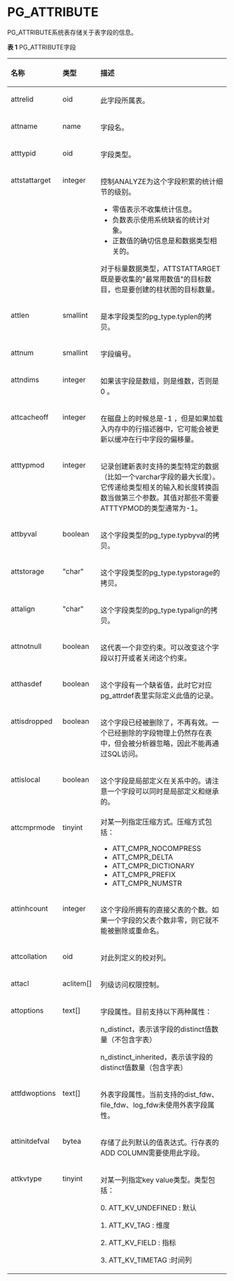 # PG\_ATTRIBUTE<a name="ZH-CN_TOPIC_0289900760"></a>

PG\_ATTRIBUTE系统表存储关于表字段的信息。

**表 1**  PG\_ATTRIBUTE字段

<a name="zh-cn_topic_0283137510_zh-cn_topic_0237122272_zh-cn_topic_0059777788_ta7c0a8e6a51b48569360c30c7a697105"></a>
<table><thead align="left"><tr id="zh-cn_topic_0283137510_zh-cn_topic_0237122272_zh-cn_topic_0059777788_r81f193febe6b42fc91ff1ad0105b5f32"><th class="cellrowborder" valign="top" width="14.499999999999998%" id="mcps1.2.4.1.1"><p id="zh-cn_topic_0283137510_zh-cn_topic_0237122272_zh-cn_topic_0059777788_a34de105b375b409bbda649fb91d0881e"><a name="zh-cn_topic_0283137510_zh-cn_topic_0237122272_zh-cn_topic_0059777788_a34de105b375b409bbda649fb91d0881e"></a><a name="zh-cn_topic_0283137510_zh-cn_topic_0237122272_zh-cn_topic_0059777788_a34de105b375b409bbda649fb91d0881e"></a>名称</p>
</th>
<th class="cellrowborder" valign="top" width="17.919999999999998%" id="mcps1.2.4.1.2"><p id="zh-cn_topic_0283137510_zh-cn_topic_0237122272_zh-cn_topic_0059777788_a2b7955633edf47269587662a541d1a21"><a name="zh-cn_topic_0283137510_zh-cn_topic_0237122272_zh-cn_topic_0059777788_a2b7955633edf47269587662a541d1a21"></a><a name="zh-cn_topic_0283137510_zh-cn_topic_0237122272_zh-cn_topic_0059777788_a2b7955633edf47269587662a541d1a21"></a>类型</p>
</th>
<th class="cellrowborder" valign="top" width="67.58%" id="mcps1.2.4.1.3"><p id="zh-cn_topic_0283137510_zh-cn_topic_0237122272_zh-cn_topic_0059777788_a00175f6e512449c4804bf39290571d3c"><a name="zh-cn_topic_0283137510_zh-cn_topic_0237122272_zh-cn_topic_0059777788_a00175f6e512449c4804bf39290571d3c"></a><a name="zh-cn_topic_0283137510_zh-cn_topic_0237122272_zh-cn_topic_0059777788_a00175f6e512449c4804bf39290571d3c"></a>描述</p>
</th>
</tr>
</thead>
<tbody><tr id="zh-cn_topic_0283137510_zh-cn_topic_0237122272_zh-cn_topic_0059777788_r885cac10b3884c3491d027db0a87d0e1"><td class="cellrowborder" valign="top" width="14.499999999999998%" headers="mcps1.2.4.1.1 "><p id="zh-cn_topic_0283137510_zh-cn_topic_0237122272_zh-cn_topic_0059777788_a488e2e96e6864758a85d9f8a5dc0e774"><a name="zh-cn_topic_0283137510_zh-cn_topic_0237122272_zh-cn_topic_0059777788_a488e2e96e6864758a85d9f8a5dc0e774"></a><a name="zh-cn_topic_0283137510_zh-cn_topic_0237122272_zh-cn_topic_0059777788_a488e2e96e6864758a85d9f8a5dc0e774"></a>attrelid</p>
</td>
<td class="cellrowborder" valign="top" width="17.919999999999998%" headers="mcps1.2.4.1.2 "><p id="zh-cn_topic_0283137510_zh-cn_topic_0237122272_zh-cn_topic_0059777788_a59cc4cbe77794fb481eca71fd2df0074"><a name="zh-cn_topic_0283137510_zh-cn_topic_0237122272_zh-cn_topic_0059777788_a59cc4cbe77794fb481eca71fd2df0074"></a><a name="zh-cn_topic_0283137510_zh-cn_topic_0237122272_zh-cn_topic_0059777788_a59cc4cbe77794fb481eca71fd2df0074"></a>oid</p>
</td>
<td class="cellrowborder" valign="top" width="67.58%" headers="mcps1.2.4.1.3 "><p id="zh-cn_topic_0283137510_zh-cn_topic_0237122272_zh-cn_topic_0059777788_aadc2b1fde4134c0ea60df8557be7699c"><a name="zh-cn_topic_0283137510_zh-cn_topic_0237122272_zh-cn_topic_0059777788_aadc2b1fde4134c0ea60df8557be7699c"></a><a name="zh-cn_topic_0283137510_zh-cn_topic_0237122272_zh-cn_topic_0059777788_aadc2b1fde4134c0ea60df8557be7699c"></a>此字段所属表。</p>
</td>
</tr>
<tr id="zh-cn_topic_0283137510_zh-cn_topic_0237122272_zh-cn_topic_0059777788_r5efb0bcd6a7949c49cadc033c01c3250"><td class="cellrowborder" valign="top" width="14.499999999999998%" headers="mcps1.2.4.1.1 "><p id="zh-cn_topic_0283137510_zh-cn_topic_0237122272_zh-cn_topic_0059777788_abbad9e711d5c4acfa59f3f0ef054e2e1"><a name="zh-cn_topic_0283137510_zh-cn_topic_0237122272_zh-cn_topic_0059777788_abbad9e711d5c4acfa59f3f0ef054e2e1"></a><a name="zh-cn_topic_0283137510_zh-cn_topic_0237122272_zh-cn_topic_0059777788_abbad9e711d5c4acfa59f3f0ef054e2e1"></a>attname</p>
</td>
<td class="cellrowborder" valign="top" width="17.919999999999998%" headers="mcps1.2.4.1.2 "><p id="zh-cn_topic_0283137510_zh-cn_topic_0237122272_zh-cn_topic_0059777788_a6ec111eddc7c4e7788e47708e332feaa"><a name="zh-cn_topic_0283137510_zh-cn_topic_0237122272_zh-cn_topic_0059777788_a6ec111eddc7c4e7788e47708e332feaa"></a><a name="zh-cn_topic_0283137510_zh-cn_topic_0237122272_zh-cn_topic_0059777788_a6ec111eddc7c4e7788e47708e332feaa"></a>name</p>
</td>
<td class="cellrowborder" valign="top" width="67.58%" headers="mcps1.2.4.1.3 "><p id="zh-cn_topic_0283137510_zh-cn_topic_0237122272_zh-cn_topic_0059777788_a3be23165a34b4005bca7e0d9e2f9abe3"><a name="zh-cn_topic_0283137510_zh-cn_topic_0237122272_zh-cn_topic_0059777788_a3be23165a34b4005bca7e0d9e2f9abe3"></a><a name="zh-cn_topic_0283137510_zh-cn_topic_0237122272_zh-cn_topic_0059777788_a3be23165a34b4005bca7e0d9e2f9abe3"></a>字段名。</p>
</td>
</tr>
<tr id="zh-cn_topic_0283137510_zh-cn_topic_0237122272_zh-cn_topic_0059777788_r97a112614664459c8c9d3a38c8fd8efa"><td class="cellrowborder" valign="top" width="14.499999999999998%" headers="mcps1.2.4.1.1 "><p id="zh-cn_topic_0283137510_zh-cn_topic_0237122272_zh-cn_topic_0059777788_a5deba77a2a87497fa4593dc54c365fdb"><a name="zh-cn_topic_0283137510_zh-cn_topic_0237122272_zh-cn_topic_0059777788_a5deba77a2a87497fa4593dc54c365fdb"></a><a name="zh-cn_topic_0283137510_zh-cn_topic_0237122272_zh-cn_topic_0059777788_a5deba77a2a87497fa4593dc54c365fdb"></a>atttypid</p>
</td>
<td class="cellrowborder" valign="top" width="17.919999999999998%" headers="mcps1.2.4.1.2 "><p id="zh-cn_topic_0283137510_zh-cn_topic_0237122272_zh-cn_topic_0059777788_ab7843373a74d4d4099ed2b740d0ba3ab"><a name="zh-cn_topic_0283137510_zh-cn_topic_0237122272_zh-cn_topic_0059777788_ab7843373a74d4d4099ed2b740d0ba3ab"></a><a name="zh-cn_topic_0283137510_zh-cn_topic_0237122272_zh-cn_topic_0059777788_ab7843373a74d4d4099ed2b740d0ba3ab"></a>oid</p>
</td>
<td class="cellrowborder" valign="top" width="67.58%" headers="mcps1.2.4.1.3 "><p id="zh-cn_topic_0283137510_zh-cn_topic_0237122272_zh-cn_topic_0059777788_ae7ef96eb0de4464391a5937a9147eef6"><a name="zh-cn_topic_0283137510_zh-cn_topic_0237122272_zh-cn_topic_0059777788_ae7ef96eb0de4464391a5937a9147eef6"></a><a name="zh-cn_topic_0283137510_zh-cn_topic_0237122272_zh-cn_topic_0059777788_ae7ef96eb0de4464391a5937a9147eef6"></a>字段类型。</p>
</td>
</tr>
<tr id="zh-cn_topic_0283137510_zh-cn_topic_0237122272_zh-cn_topic_0059777788_rc5dc76604b6e446ba4bc119fb201accb"><td class="cellrowborder" valign="top" width="14.499999999999998%" headers="mcps1.2.4.1.1 "><p id="zh-cn_topic_0283137510_zh-cn_topic_0237122272_zh-cn_topic_0059777788_a1a09a4d9d1dd4fcbaec2bb680cb6328b"><a name="zh-cn_topic_0283137510_zh-cn_topic_0237122272_zh-cn_topic_0059777788_a1a09a4d9d1dd4fcbaec2bb680cb6328b"></a><a name="zh-cn_topic_0283137510_zh-cn_topic_0237122272_zh-cn_topic_0059777788_a1a09a4d9d1dd4fcbaec2bb680cb6328b"></a>attstattarget</p>
</td>
<td class="cellrowborder" valign="top" width="17.919999999999998%" headers="mcps1.2.4.1.2 "><p id="zh-cn_topic_0283137510_zh-cn_topic_0237122272_zh-cn_topic_0059777788_ad75de9544e2444959a3cd669bbfe5fbf"><a name="zh-cn_topic_0283137510_zh-cn_topic_0237122272_zh-cn_topic_0059777788_ad75de9544e2444959a3cd669bbfe5fbf"></a><a name="zh-cn_topic_0283137510_zh-cn_topic_0237122272_zh-cn_topic_0059777788_ad75de9544e2444959a3cd669bbfe5fbf"></a>integer</p>
</td>
<td class="cellrowborder" valign="top" width="67.58%" headers="mcps1.2.4.1.3 "><p id="zh-cn_topic_0283137510_zh-cn_topic_0237122272_zh-cn_topic_0059777788_a809a439728f14786bd7205a1b4532bd9"><a name="zh-cn_topic_0283137510_zh-cn_topic_0237122272_zh-cn_topic_0059777788_a809a439728f14786bd7205a1b4532bd9"></a><a name="zh-cn_topic_0283137510_zh-cn_topic_0237122272_zh-cn_topic_0059777788_a809a439728f14786bd7205a1b4532bd9"></a>控制ANALYZE为这个字段积累的统计细节的级别。</p>
<a name="zh-cn_topic_0283137510_zh-cn_topic_0237122272_zh-cn_topic_0059777788_uaa8d2196d1724a879be449144fe3ff58"></a><a name="zh-cn_topic_0283137510_zh-cn_topic_0237122272_zh-cn_topic_0059777788_uaa8d2196d1724a879be449144fe3ff58"></a><ul id="zh-cn_topic_0283137510_zh-cn_topic_0237122272_zh-cn_topic_0059777788_uaa8d2196d1724a879be449144fe3ff58"><li>零值表示不收集统计信息。</li><li>负数表示使用系统缺省的统计对象。</li><li>正数值的确切信息是和数据类型相关的。</li></ul>
<p id="zh-cn_topic_0283137510_zh-cn_topic_0237122272_zh-cn_topic_0059777788_a88608549e62349c682a7a46e2b144ebc"><a name="zh-cn_topic_0283137510_zh-cn_topic_0237122272_zh-cn_topic_0059777788_a88608549e62349c682a7a46e2b144ebc"></a><a name="zh-cn_topic_0283137510_zh-cn_topic_0237122272_zh-cn_topic_0059777788_a88608549e62349c682a7a46e2b144ebc"></a>对于标量数据类型，ATTSTATTARGET既是要收集的"最常用数值"的目标数目，也是要创建的柱状图的目标数量。</p>
</td>
</tr>
<tr id="zh-cn_topic_0283137510_zh-cn_topic_0237122272_zh-cn_topic_0059777788_r8815a0b9346745ba92a399707a0e421e"><td class="cellrowborder" valign="top" width="14.499999999999998%" headers="mcps1.2.4.1.1 "><p id="zh-cn_topic_0283137510_zh-cn_topic_0237122272_zh-cn_topic_0059777788_a8a1a100bf93245aa849fe34f709a4226"><a name="zh-cn_topic_0283137510_zh-cn_topic_0237122272_zh-cn_topic_0059777788_a8a1a100bf93245aa849fe34f709a4226"></a><a name="zh-cn_topic_0283137510_zh-cn_topic_0237122272_zh-cn_topic_0059777788_a8a1a100bf93245aa849fe34f709a4226"></a>attlen</p>
</td>
<td class="cellrowborder" valign="top" width="17.919999999999998%" headers="mcps1.2.4.1.2 "><p id="zh-cn_topic_0283137510_zh-cn_topic_0237122272_zh-cn_topic_0059777788_a004e55f776ef477a89e691202ea438c2"><a name="zh-cn_topic_0283137510_zh-cn_topic_0237122272_zh-cn_topic_0059777788_a004e55f776ef477a89e691202ea438c2"></a><a name="zh-cn_topic_0283137510_zh-cn_topic_0237122272_zh-cn_topic_0059777788_a004e55f776ef477a89e691202ea438c2"></a>smallint</p>
</td>
<td class="cellrowborder" valign="top" width="67.58%" headers="mcps1.2.4.1.3 "><p id="zh-cn_topic_0283137510_zh-cn_topic_0237122272_zh-cn_topic_0059777788_ab7c62d38c9ad456fac8444a203d28eea"><a name="zh-cn_topic_0283137510_zh-cn_topic_0237122272_zh-cn_topic_0059777788_ab7c62d38c9ad456fac8444a203d28eea"></a><a name="zh-cn_topic_0283137510_zh-cn_topic_0237122272_zh-cn_topic_0059777788_ab7c62d38c9ad456fac8444a203d28eea"></a>是本字段类型的pg_type.typlen的拷贝。</p>
</td>
</tr>
<tr id="zh-cn_topic_0283137510_zh-cn_topic_0237122272_zh-cn_topic_0059777788_r00bb3ad2532a40839287285bffaafd40"><td class="cellrowborder" valign="top" width="14.499999999999998%" headers="mcps1.2.4.1.1 "><p id="zh-cn_topic_0283137510_zh-cn_topic_0237122272_zh-cn_topic_0059777788_a0b69268ff9694df0a4061f5c9b3ed248"><a name="zh-cn_topic_0283137510_zh-cn_topic_0237122272_zh-cn_topic_0059777788_a0b69268ff9694df0a4061f5c9b3ed248"></a><a name="zh-cn_topic_0283137510_zh-cn_topic_0237122272_zh-cn_topic_0059777788_a0b69268ff9694df0a4061f5c9b3ed248"></a>attnum</p>
</td>
<td class="cellrowborder" valign="top" width="17.919999999999998%" headers="mcps1.2.4.1.2 "><p id="zh-cn_topic_0283137510_zh-cn_topic_0237122272_zh-cn_topic_0059777788_afc411f59c88b4664b9eceb2fe9193140"><a name="zh-cn_topic_0283137510_zh-cn_topic_0237122272_zh-cn_topic_0059777788_afc411f59c88b4664b9eceb2fe9193140"></a><a name="zh-cn_topic_0283137510_zh-cn_topic_0237122272_zh-cn_topic_0059777788_afc411f59c88b4664b9eceb2fe9193140"></a>smallint</p>
</td>
<td class="cellrowborder" valign="top" width="67.58%" headers="mcps1.2.4.1.3 "><p id="zh-cn_topic_0283137510_zh-cn_topic_0237122272_zh-cn_topic_0059777788_a7c185f84dbb04d2996a02f7636360405"><a name="zh-cn_topic_0283137510_zh-cn_topic_0237122272_zh-cn_topic_0059777788_a7c185f84dbb04d2996a02f7636360405"></a><a name="zh-cn_topic_0283137510_zh-cn_topic_0237122272_zh-cn_topic_0059777788_a7c185f84dbb04d2996a02f7636360405"></a>字段编号。</p>
</td>
</tr>
<tr id="zh-cn_topic_0283137510_zh-cn_topic_0237122272_zh-cn_topic_0059777788_reee9ba93f9ae4128903a27d13bacdc52"><td class="cellrowborder" valign="top" width="14.499999999999998%" headers="mcps1.2.4.1.1 "><p id="zh-cn_topic_0283137510_zh-cn_topic_0237122272_zh-cn_topic_0059777788_a00afa8679c054e2eb5a38095ef9e47aa"><a name="zh-cn_topic_0283137510_zh-cn_topic_0237122272_zh-cn_topic_0059777788_a00afa8679c054e2eb5a38095ef9e47aa"></a><a name="zh-cn_topic_0283137510_zh-cn_topic_0237122272_zh-cn_topic_0059777788_a00afa8679c054e2eb5a38095ef9e47aa"></a>attndims</p>
</td>
<td class="cellrowborder" valign="top" width="17.919999999999998%" headers="mcps1.2.4.1.2 "><p id="zh-cn_topic_0283137510_zh-cn_topic_0237122272_zh-cn_topic_0059777788_a1c320b5ead194766921c470b7b574ce4"><a name="zh-cn_topic_0283137510_zh-cn_topic_0237122272_zh-cn_topic_0059777788_a1c320b5ead194766921c470b7b574ce4"></a><a name="zh-cn_topic_0283137510_zh-cn_topic_0237122272_zh-cn_topic_0059777788_a1c320b5ead194766921c470b7b574ce4"></a>integer</p>
</td>
<td class="cellrowborder" valign="top" width="67.58%" headers="mcps1.2.4.1.3 "><p id="zh-cn_topic_0283137510_zh-cn_topic_0237122272_zh-cn_topic_0059777788_aa818f0c96bf84ea696a05a5b387dce9c"><a name="zh-cn_topic_0283137510_zh-cn_topic_0237122272_zh-cn_topic_0059777788_aa818f0c96bf84ea696a05a5b387dce9c"></a><a name="zh-cn_topic_0283137510_zh-cn_topic_0237122272_zh-cn_topic_0059777788_aa818f0c96bf84ea696a05a5b387dce9c"></a>如果该字段是数组，则是维数，否则是0 。</p>
</td>
</tr>
<tr id="zh-cn_topic_0283137510_zh-cn_topic_0237122272_zh-cn_topic_0059777788_raf085efec9e0448ba909f563c0135025"><td class="cellrowborder" valign="top" width="14.499999999999998%" headers="mcps1.2.4.1.1 "><p id="zh-cn_topic_0283137510_zh-cn_topic_0237122272_zh-cn_topic_0059777788_a6a4bf1b537fc4240ad65385f247c6b48"><a name="zh-cn_topic_0283137510_zh-cn_topic_0237122272_zh-cn_topic_0059777788_a6a4bf1b537fc4240ad65385f247c6b48"></a><a name="zh-cn_topic_0283137510_zh-cn_topic_0237122272_zh-cn_topic_0059777788_a6a4bf1b537fc4240ad65385f247c6b48"></a>attcacheoff</p>
</td>
<td class="cellrowborder" valign="top" width="17.919999999999998%" headers="mcps1.2.4.1.2 "><p id="zh-cn_topic_0283137510_zh-cn_topic_0237122272_zh-cn_topic_0059777788_a9edb838d42054ee0bc92af0f633d5fe5"><a name="zh-cn_topic_0283137510_zh-cn_topic_0237122272_zh-cn_topic_0059777788_a9edb838d42054ee0bc92af0f633d5fe5"></a><a name="zh-cn_topic_0283137510_zh-cn_topic_0237122272_zh-cn_topic_0059777788_a9edb838d42054ee0bc92af0f633d5fe5"></a>integer</p>
</td>
<td class="cellrowborder" valign="top" width="67.58%" headers="mcps1.2.4.1.3 "><p id="zh-cn_topic_0283137510_zh-cn_topic_0237122272_zh-cn_topic_0059777788_aa3ad219df2054b1885cfc727d939e821"><a name="zh-cn_topic_0283137510_zh-cn_topic_0237122272_zh-cn_topic_0059777788_aa3ad219df2054b1885cfc727d939e821"></a><a name="zh-cn_topic_0283137510_zh-cn_topic_0237122272_zh-cn_topic_0059777788_aa3ad219df2054b1885cfc727d939e821"></a>在磁盘上的时候总是-1 ，但是如果加载入内存中的行描述器中，它可能会被更新以缓冲在行中字段的偏移量。</p>
</td>
</tr>
<tr id="zh-cn_topic_0283137510_zh-cn_topic_0237122272_zh-cn_topic_0059777788_rda52de67bcde4f3f8ba249b148fb72e0"><td class="cellrowborder" valign="top" width="14.499999999999998%" headers="mcps1.2.4.1.1 "><p id="zh-cn_topic_0283137510_zh-cn_topic_0237122272_zh-cn_topic_0059777788_ab8f8514e85714a4187ea6c255856640f"><a name="zh-cn_topic_0283137510_zh-cn_topic_0237122272_zh-cn_topic_0059777788_ab8f8514e85714a4187ea6c255856640f"></a><a name="zh-cn_topic_0283137510_zh-cn_topic_0237122272_zh-cn_topic_0059777788_ab8f8514e85714a4187ea6c255856640f"></a>atttypmod</p>
</td>
<td class="cellrowborder" valign="top" width="17.919999999999998%" headers="mcps1.2.4.1.2 "><p id="zh-cn_topic_0283137510_zh-cn_topic_0237122272_zh-cn_topic_0059777788_abefc10d55d82421da99035e575197079"><a name="zh-cn_topic_0283137510_zh-cn_topic_0237122272_zh-cn_topic_0059777788_abefc10d55d82421da99035e575197079"></a><a name="zh-cn_topic_0283137510_zh-cn_topic_0237122272_zh-cn_topic_0059777788_abefc10d55d82421da99035e575197079"></a>integer</p>
</td>
<td class="cellrowborder" valign="top" width="67.58%" headers="mcps1.2.4.1.3 "><p id="zh-cn_topic_0283137510_zh-cn_topic_0237122272_zh-cn_topic_0059777788_a39e3cd8a4d35443d86c0d02219e21509"><a name="zh-cn_topic_0283137510_zh-cn_topic_0237122272_zh-cn_topic_0059777788_a39e3cd8a4d35443d86c0d02219e21509"></a><a name="zh-cn_topic_0283137510_zh-cn_topic_0237122272_zh-cn_topic_0059777788_a39e3cd8a4d35443d86c0d02219e21509"></a>记录创建新表时支持的类型特定的数据（比如一个varchar字段的最大长度）。它传递给类型相关的输入和长度转换函数当做第三个参数。其值对那些不需要ATTTYPMOD的类型通常为-1。</p>
</td>
</tr>
<tr id="zh-cn_topic_0283137510_zh-cn_topic_0237122272_zh-cn_topic_0059777788_r9f38ccdc1f974d1dbcd9f14aa3430ba6"><td class="cellrowborder" valign="top" width="14.499999999999998%" headers="mcps1.2.4.1.1 "><p id="zh-cn_topic_0283137510_zh-cn_topic_0237122272_zh-cn_topic_0059777788_aa3288c07d1bc45e494dda96c435d32b5"><a name="zh-cn_topic_0283137510_zh-cn_topic_0237122272_zh-cn_topic_0059777788_aa3288c07d1bc45e494dda96c435d32b5"></a><a name="zh-cn_topic_0283137510_zh-cn_topic_0237122272_zh-cn_topic_0059777788_aa3288c07d1bc45e494dda96c435d32b5"></a>attbyval</p>
</td>
<td class="cellrowborder" valign="top" width="17.919999999999998%" headers="mcps1.2.4.1.2 "><p id="zh-cn_topic_0283137510_zh-cn_topic_0237122272_p127372015536"><a name="zh-cn_topic_0283137510_zh-cn_topic_0237122272_p127372015536"></a><a name="zh-cn_topic_0283137510_zh-cn_topic_0237122272_p127372015536"></a><span id="zh-cn_topic_0283137510_zh-cn_topic_0237122272_text19273620135312"><a name="zh-cn_topic_0283137510_zh-cn_topic_0237122272_text19273620135312"></a><a name="zh-cn_topic_0283137510_zh-cn_topic_0237122272_text19273620135312"></a>boolean</span></p>
</td>
<td class="cellrowborder" valign="top" width="67.58%" headers="mcps1.2.4.1.3 "><p id="zh-cn_topic_0283137510_zh-cn_topic_0237122272_zh-cn_topic_0059777788_a45aa4258cc394c7092d0b9c8db6b57e7"><a name="zh-cn_topic_0283137510_zh-cn_topic_0237122272_zh-cn_topic_0059777788_a45aa4258cc394c7092d0b9c8db6b57e7"></a><a name="zh-cn_topic_0283137510_zh-cn_topic_0237122272_zh-cn_topic_0059777788_a45aa4258cc394c7092d0b9c8db6b57e7"></a>这个字段类型的pg_type.typbyval的拷贝。</p>
</td>
</tr>
<tr id="zh-cn_topic_0283137510_zh-cn_topic_0237122272_zh-cn_topic_0059777788_r80464c7365a947a49a9a446b4eaa2b2c"><td class="cellrowborder" valign="top" width="14.499999999999998%" headers="mcps1.2.4.1.1 "><p id="zh-cn_topic_0283137510_zh-cn_topic_0237122272_zh-cn_topic_0059777788_a6d184fc0c745423d8e0ad49affd5d04f"><a name="zh-cn_topic_0283137510_zh-cn_topic_0237122272_zh-cn_topic_0059777788_a6d184fc0c745423d8e0ad49affd5d04f"></a><a name="zh-cn_topic_0283137510_zh-cn_topic_0237122272_zh-cn_topic_0059777788_a6d184fc0c745423d8e0ad49affd5d04f"></a>attstorage</p>
</td>
<td class="cellrowborder" valign="top" width="17.919999999999998%" headers="mcps1.2.4.1.2 "><p id="zh-cn_topic_0283137510_zh-cn_topic_0237122272_zh-cn_topic_0059777788_a394490ce8a2942a0bcc05b764606c494"><a name="zh-cn_topic_0283137510_zh-cn_topic_0237122272_zh-cn_topic_0059777788_a394490ce8a2942a0bcc05b764606c494"></a><a name="zh-cn_topic_0283137510_zh-cn_topic_0237122272_zh-cn_topic_0059777788_a394490ce8a2942a0bcc05b764606c494"></a>"char"</p>
</td>
<td class="cellrowborder" valign="top" width="67.58%" headers="mcps1.2.4.1.3 "><p id="zh-cn_topic_0283137510_zh-cn_topic_0237122272_zh-cn_topic_0059777788_a0edffd8a228b4b2cb3f30b7c488ea007"><a name="zh-cn_topic_0283137510_zh-cn_topic_0237122272_zh-cn_topic_0059777788_a0edffd8a228b4b2cb3f30b7c488ea007"></a><a name="zh-cn_topic_0283137510_zh-cn_topic_0237122272_zh-cn_topic_0059777788_a0edffd8a228b4b2cb3f30b7c488ea007"></a>这个字段类型的pg_type.typstorage的拷贝。</p>
</td>
</tr>
<tr id="zh-cn_topic_0283137510_zh-cn_topic_0237122272_zh-cn_topic_0059777788_r7b95403e11504ab58eb4c1054e95b9ab"><td class="cellrowborder" valign="top" width="14.499999999999998%" headers="mcps1.2.4.1.1 "><p id="zh-cn_topic_0283137510_zh-cn_topic_0237122272_zh-cn_topic_0059777788_a09af2651cf2d4484b22e73b52b34758c"><a name="zh-cn_topic_0283137510_zh-cn_topic_0237122272_zh-cn_topic_0059777788_a09af2651cf2d4484b22e73b52b34758c"></a><a name="zh-cn_topic_0283137510_zh-cn_topic_0237122272_zh-cn_topic_0059777788_a09af2651cf2d4484b22e73b52b34758c"></a>attalign</p>
</td>
<td class="cellrowborder" valign="top" width="17.919999999999998%" headers="mcps1.2.4.1.2 "><p id="zh-cn_topic_0283137510_zh-cn_topic_0237122272_zh-cn_topic_0059777788_aeb589965d394470bbc8254c5a778db15"><a name="zh-cn_topic_0283137510_zh-cn_topic_0237122272_zh-cn_topic_0059777788_aeb589965d394470bbc8254c5a778db15"></a><a name="zh-cn_topic_0283137510_zh-cn_topic_0237122272_zh-cn_topic_0059777788_aeb589965d394470bbc8254c5a778db15"></a>"char"</p>
</td>
<td class="cellrowborder" valign="top" width="67.58%" headers="mcps1.2.4.1.3 "><p id="zh-cn_topic_0283137510_zh-cn_topic_0237122272_zh-cn_topic_0059777788_a9739d9448c74478b997fb0e03ef4d63f"><a name="zh-cn_topic_0283137510_zh-cn_topic_0237122272_zh-cn_topic_0059777788_a9739d9448c74478b997fb0e03ef4d63f"></a><a name="zh-cn_topic_0283137510_zh-cn_topic_0237122272_zh-cn_topic_0059777788_a9739d9448c74478b997fb0e03ef4d63f"></a>这个字段类型的pg_type.typalign的拷贝。</p>
</td>
</tr>
<tr id="zh-cn_topic_0283137510_zh-cn_topic_0237122272_zh-cn_topic_0059777788_rd1a2a5668aa04bbc9152ad984b4cc3c1"><td class="cellrowborder" valign="top" width="14.499999999999998%" headers="mcps1.2.4.1.1 "><p id="zh-cn_topic_0283137510_zh-cn_topic_0237122272_zh-cn_topic_0059777788_ad684ced8a84440f4ad7b4e257251eb67"><a name="zh-cn_topic_0283137510_zh-cn_topic_0237122272_zh-cn_topic_0059777788_ad684ced8a84440f4ad7b4e257251eb67"></a><a name="zh-cn_topic_0283137510_zh-cn_topic_0237122272_zh-cn_topic_0059777788_ad684ced8a84440f4ad7b4e257251eb67"></a>attnotnull</p>
</td>
<td class="cellrowborder" valign="top" width="17.919999999999998%" headers="mcps1.2.4.1.2 "><p id="zh-cn_topic_0283137510_zh-cn_topic_0237122272_zh-cn_topic_0059777788_a34dfb23bf97b4ffb98b870efeec1d717"><a name="zh-cn_topic_0283137510_zh-cn_topic_0237122272_zh-cn_topic_0059777788_a34dfb23bf97b4ffb98b870efeec1d717"></a><a name="zh-cn_topic_0283137510_zh-cn_topic_0237122272_zh-cn_topic_0059777788_a34dfb23bf97b4ffb98b870efeec1d717"></a><span id="zh-cn_topic_0283137510_zh-cn_topic_0237122272_text19171136192617"><a name="zh-cn_topic_0283137510_zh-cn_topic_0237122272_text19171136192617"></a><a name="zh-cn_topic_0283137510_zh-cn_topic_0237122272_text19171136192617"></a>boolean</span></p>
</td>
<td class="cellrowborder" valign="top" width="67.58%" headers="mcps1.2.4.1.3 "><p id="zh-cn_topic_0283137510_zh-cn_topic_0237122272_zh-cn_topic_0059777788_a0c89f05ebbd24e8d99e4fe874033cc32"><a name="zh-cn_topic_0283137510_zh-cn_topic_0237122272_zh-cn_topic_0059777788_a0c89f05ebbd24e8d99e4fe874033cc32"></a><a name="zh-cn_topic_0283137510_zh-cn_topic_0237122272_zh-cn_topic_0059777788_a0c89f05ebbd24e8d99e4fe874033cc32"></a>这代表一个非空约束。可以改变这个字段以打开或者关闭这个约束。</p>
</td>
</tr>
<tr id="zh-cn_topic_0283137510_zh-cn_topic_0237122272_zh-cn_topic_0059777788_r10b5c42e6a424c3fabc6a6dac938f197"><td class="cellrowborder" valign="top" width="14.499999999999998%" headers="mcps1.2.4.1.1 "><p id="zh-cn_topic_0283137510_zh-cn_topic_0237122272_zh-cn_topic_0059777788_a74e9dbb591bb4fa1a8efed7204ca8706"><a name="zh-cn_topic_0283137510_zh-cn_topic_0237122272_zh-cn_topic_0059777788_a74e9dbb591bb4fa1a8efed7204ca8706"></a><a name="zh-cn_topic_0283137510_zh-cn_topic_0237122272_zh-cn_topic_0059777788_a74e9dbb591bb4fa1a8efed7204ca8706"></a>atthasdef</p>
</td>
<td class="cellrowborder" valign="top" width="17.919999999999998%" headers="mcps1.2.4.1.2 "><p id="zh-cn_topic_0283137510_zh-cn_topic_0237122272_zh-cn_topic_0059777788_a65782396ef6e4bb9858b9a8e9bee0242"><a name="zh-cn_topic_0283137510_zh-cn_topic_0237122272_zh-cn_topic_0059777788_a65782396ef6e4bb9858b9a8e9bee0242"></a><a name="zh-cn_topic_0283137510_zh-cn_topic_0237122272_zh-cn_topic_0059777788_a65782396ef6e4bb9858b9a8e9bee0242"></a><span id="text177223541477"><a name="text177223541477"></a><a name="text177223541477"></a>boolean</span></p>
</td>
<td class="cellrowborder" valign="top" width="67.58%" headers="mcps1.2.4.1.3 "><p id="zh-cn_topic_0283137510_zh-cn_topic_0237122272_zh-cn_topic_0059777788_a5c83994a50174bdca412b82e169eabd5"><a name="zh-cn_topic_0283137510_zh-cn_topic_0237122272_zh-cn_topic_0059777788_a5c83994a50174bdca412b82e169eabd5"></a><a name="zh-cn_topic_0283137510_zh-cn_topic_0237122272_zh-cn_topic_0059777788_a5c83994a50174bdca412b82e169eabd5"></a>这个字段有一个缺省值，此时它对应pg_attrdef表里实际定义此值的记录。</p>
</td>
</tr>
<tr id="zh-cn_topic_0283137510_zh-cn_topic_0237122272_zh-cn_topic_0059777788_r7a3243e9eda14d59ae485fadb15faf31"><td class="cellrowborder" valign="top" width="14.499999999999998%" headers="mcps1.2.4.1.1 "><p id="zh-cn_topic_0283137510_zh-cn_topic_0237122272_zh-cn_topic_0059777788_a6bbdb66f2a424784ae181474d26318c0"><a name="zh-cn_topic_0283137510_zh-cn_topic_0237122272_zh-cn_topic_0059777788_a6bbdb66f2a424784ae181474d26318c0"></a><a name="zh-cn_topic_0283137510_zh-cn_topic_0237122272_zh-cn_topic_0059777788_a6bbdb66f2a424784ae181474d26318c0"></a>attisdropped</p>
</td>
<td class="cellrowborder" valign="top" width="17.919999999999998%" headers="mcps1.2.4.1.2 "><p id="zh-cn_topic_0283137510_zh-cn_topic_0237122272_zh-cn_topic_0059777788_a4a1dde6fa8204c589b924129c7b0ac06"><a name="zh-cn_topic_0283137510_zh-cn_topic_0237122272_zh-cn_topic_0059777788_a4a1dde6fa8204c589b924129c7b0ac06"></a><a name="zh-cn_topic_0283137510_zh-cn_topic_0237122272_zh-cn_topic_0059777788_a4a1dde6fa8204c589b924129c7b0ac06"></a><span id="text193961456379"><a name="text193961456379"></a><a name="text193961456379"></a>boolean</span></p>
</td>
<td class="cellrowborder" valign="top" width="67.58%" headers="mcps1.2.4.1.3 "><p id="zh-cn_topic_0283137510_zh-cn_topic_0237122272_zh-cn_topic_0059777788_ae45c7928615b4203800317761758ea26"><a name="zh-cn_topic_0283137510_zh-cn_topic_0237122272_zh-cn_topic_0059777788_ae45c7928615b4203800317761758ea26"></a><a name="zh-cn_topic_0283137510_zh-cn_topic_0237122272_zh-cn_topic_0059777788_ae45c7928615b4203800317761758ea26"></a>这个字段已经被删除了，不再有效。一个已经删除的字段物理上仍然存在表中，但会被分析器忽略，因此不能再通过SQL访问。</p>
</td>
</tr>
<tr id="zh-cn_topic_0283137510_zh-cn_topic_0237122272_zh-cn_topic_0059777788_rdb83acc241f244acbead579b2e6885ac"><td class="cellrowborder" valign="top" width="14.499999999999998%" headers="mcps1.2.4.1.1 "><p id="zh-cn_topic_0283137510_zh-cn_topic_0237122272_zh-cn_topic_0059777788_a339122c4bd994131971b1334baadc710"><a name="zh-cn_topic_0283137510_zh-cn_topic_0237122272_zh-cn_topic_0059777788_a339122c4bd994131971b1334baadc710"></a><a name="zh-cn_topic_0283137510_zh-cn_topic_0237122272_zh-cn_topic_0059777788_a339122c4bd994131971b1334baadc710"></a>attislocal</p>
</td>
<td class="cellrowborder" valign="top" width="17.919999999999998%" headers="mcps1.2.4.1.2 "><p id="zh-cn_topic_0283137510_zh-cn_topic_0237122272_zh-cn_topic_0059777788_abff8bec091bf4bbab6bd0f7956b7fae6"><a name="zh-cn_topic_0283137510_zh-cn_topic_0237122272_zh-cn_topic_0059777788_abff8bec091bf4bbab6bd0f7956b7fae6"></a><a name="zh-cn_topic_0283137510_zh-cn_topic_0237122272_zh-cn_topic_0059777788_abff8bec091bf4bbab6bd0f7956b7fae6"></a><span id="text0318585719"><a name="text0318585719"></a><a name="text0318585719"></a>boolean</span></p>
</td>
<td class="cellrowborder" valign="top" width="67.58%" headers="mcps1.2.4.1.3 "><p id="zh-cn_topic_0283137510_zh-cn_topic_0237122272_zh-cn_topic_0059777788_acaa26133ed3c47509bc3678eb9997729"><a name="zh-cn_topic_0283137510_zh-cn_topic_0237122272_zh-cn_topic_0059777788_acaa26133ed3c47509bc3678eb9997729"></a><a name="zh-cn_topic_0283137510_zh-cn_topic_0237122272_zh-cn_topic_0059777788_acaa26133ed3c47509bc3678eb9997729"></a>这个字段是局部定义在关系中的。请注意一个字段可以同时是局部定义和继承的。</p>
</td>
</tr>
<tr id="zh-cn_topic_0283137510_zh-cn_topic_0237122272_zh-cn_topic_0059777788_rb9d56002220d48bfbbf3fc3b209dd38f"><td class="cellrowborder" valign="top" width="14.499999999999998%" headers="mcps1.2.4.1.1 "><p id="zh-cn_topic_0283137510_zh-cn_topic_0237122272_zh-cn_topic_0059777788_a790109f931da4bdb95ab44371bcd5c7b"><a name="zh-cn_topic_0283137510_zh-cn_topic_0237122272_zh-cn_topic_0059777788_a790109f931da4bdb95ab44371bcd5c7b"></a><a name="zh-cn_topic_0283137510_zh-cn_topic_0237122272_zh-cn_topic_0059777788_a790109f931da4bdb95ab44371bcd5c7b"></a>attcmprmode</p>
</td>
<td class="cellrowborder" valign="top" width="17.919999999999998%" headers="mcps1.2.4.1.2 "><p id="zh-cn_topic_0283137510_zh-cn_topic_0237122272_zh-cn_topic_0059777788_a16b61c32385b455f95520fe1d808bf13"><a name="zh-cn_topic_0283137510_zh-cn_topic_0237122272_zh-cn_topic_0059777788_a16b61c32385b455f95520fe1d808bf13"></a><a name="zh-cn_topic_0283137510_zh-cn_topic_0237122272_zh-cn_topic_0059777788_a16b61c32385b455f95520fe1d808bf13"></a>tinyint</p>
</td>
<td class="cellrowborder" valign="top" width="67.58%" headers="mcps1.2.4.1.3 "><div class="p" id="zh-cn_topic_0283137510_zh-cn_topic_0237122272_zh-cn_topic_0059777788_a085e3a3a080e420eb709ff8d00766456"><a name="zh-cn_topic_0283137510_zh-cn_topic_0237122272_zh-cn_topic_0059777788_a085e3a3a080e420eb709ff8d00766456"></a><a name="zh-cn_topic_0283137510_zh-cn_topic_0237122272_zh-cn_topic_0059777788_a085e3a3a080e420eb709ff8d00766456"></a>对某一列指定压缩方式。压缩方式包括：<a name="zh-cn_topic_0283137510_zh-cn_topic_0237122272_zh-cn_topic_0059777788_u6d9b2fd3e9db401b8bfcc1762e80c797"></a><a name="zh-cn_topic_0283137510_zh-cn_topic_0237122272_zh-cn_topic_0059777788_u6d9b2fd3e9db401b8bfcc1762e80c797"></a><ul id="zh-cn_topic_0283137510_zh-cn_topic_0237122272_zh-cn_topic_0059777788_u6d9b2fd3e9db401b8bfcc1762e80c797"><li>ATT_CMPR_NOCOMPRESS</li><li>ATT_CMPR_DELTA</li><li>ATT_CMPR_DICTIONARY</li><li>ATT_CMPR_PREFIX</li><li>ATT_CMPR_NUMSTR</li></ul>
</div>
</td>
</tr>
<tr id="zh-cn_topic_0283137510_zh-cn_topic_0237122272_zh-cn_topic_0059777788_r14d8baff7d664f018732c1bfb0282059"><td class="cellrowborder" valign="top" width="14.499999999999998%" headers="mcps1.2.4.1.1 "><p id="zh-cn_topic_0283137510_zh-cn_topic_0237122272_zh-cn_topic_0059777788_a451ce6da52ad49e4b9c9640b01d04222"><a name="zh-cn_topic_0283137510_zh-cn_topic_0237122272_zh-cn_topic_0059777788_a451ce6da52ad49e4b9c9640b01d04222"></a><a name="zh-cn_topic_0283137510_zh-cn_topic_0237122272_zh-cn_topic_0059777788_a451ce6da52ad49e4b9c9640b01d04222"></a>attinhcount</p>
</td>
<td class="cellrowborder" valign="top" width="17.919999999999998%" headers="mcps1.2.4.1.2 "><p id="zh-cn_topic_0283137510_zh-cn_topic_0237122272_zh-cn_topic_0059777788_aeb2ea66b405f41928bede44e20e191d9"><a name="zh-cn_topic_0283137510_zh-cn_topic_0237122272_zh-cn_topic_0059777788_aeb2ea66b405f41928bede44e20e191d9"></a><a name="zh-cn_topic_0283137510_zh-cn_topic_0237122272_zh-cn_topic_0059777788_aeb2ea66b405f41928bede44e20e191d9"></a>integer</p>
</td>
<td class="cellrowborder" valign="top" width="67.58%" headers="mcps1.2.4.1.3 "><p id="zh-cn_topic_0283137510_zh-cn_topic_0237122272_zh-cn_topic_0059777788_a93940450e32944f8b1471d3b06d26c37"><a name="zh-cn_topic_0283137510_zh-cn_topic_0237122272_zh-cn_topic_0059777788_a93940450e32944f8b1471d3b06d26c37"></a><a name="zh-cn_topic_0283137510_zh-cn_topic_0237122272_zh-cn_topic_0059777788_a93940450e32944f8b1471d3b06d26c37"></a>这个字段所拥有的直接父表的个数。如果一个字段的父表个数非零，则它就不能被删除或重命名。</p>
</td>
</tr>
<tr id="zh-cn_topic_0283137510_zh-cn_topic_0237122272_zh-cn_topic_0059777788_r58ec653b50d54d09a7fd2aeef083ddd6"><td class="cellrowborder" valign="top" width="14.499999999999998%" headers="mcps1.2.4.1.1 "><p id="zh-cn_topic_0283137510_zh-cn_topic_0237122272_zh-cn_topic_0059777788_a96466761d53a41c9994987172dac5ab3"><a name="zh-cn_topic_0283137510_zh-cn_topic_0237122272_zh-cn_topic_0059777788_a96466761d53a41c9994987172dac5ab3"></a><a name="zh-cn_topic_0283137510_zh-cn_topic_0237122272_zh-cn_topic_0059777788_a96466761d53a41c9994987172dac5ab3"></a>attcollation</p>
</td>
<td class="cellrowborder" valign="top" width="17.919999999999998%" headers="mcps1.2.4.1.2 "><p id="zh-cn_topic_0283137510_zh-cn_topic_0237122272_zh-cn_topic_0059777788_ae295b93eae4e485d80784e7523726ae8"><a name="zh-cn_topic_0283137510_zh-cn_topic_0237122272_zh-cn_topic_0059777788_ae295b93eae4e485d80784e7523726ae8"></a><a name="zh-cn_topic_0283137510_zh-cn_topic_0237122272_zh-cn_topic_0059777788_ae295b93eae4e485d80784e7523726ae8"></a>oid</p>
</td>
<td class="cellrowborder" valign="top" width="67.58%" headers="mcps1.2.4.1.3 "><p id="zh-cn_topic_0283137510_zh-cn_topic_0237122272_zh-cn_topic_0059777788_aa339ef85a35e454494162fb030f67f2e"><a name="zh-cn_topic_0283137510_zh-cn_topic_0237122272_zh-cn_topic_0059777788_aa339ef85a35e454494162fb030f67f2e"></a><a name="zh-cn_topic_0283137510_zh-cn_topic_0237122272_zh-cn_topic_0059777788_aa339ef85a35e454494162fb030f67f2e"></a>对此列定义的校对列。</p>
</td>
</tr>
<tr id="zh-cn_topic_0283137510_zh-cn_topic_0237122272_zh-cn_topic_0059777788_rfc625c4c80a246cf913a17ff84df934a"><td class="cellrowborder" valign="top" width="14.499999999999998%" headers="mcps1.2.4.1.1 "><p id="zh-cn_topic_0283137510_zh-cn_topic_0237122272_zh-cn_topic_0059777788_a3c302834cda64b228591ee088ac812d7"><a name="zh-cn_topic_0283137510_zh-cn_topic_0237122272_zh-cn_topic_0059777788_a3c302834cda64b228591ee088ac812d7"></a><a name="zh-cn_topic_0283137510_zh-cn_topic_0237122272_zh-cn_topic_0059777788_a3c302834cda64b228591ee088ac812d7"></a>attacl</p>
</td>
<td class="cellrowborder" valign="top" width="17.919999999999998%" headers="mcps1.2.4.1.2 "><p id="zh-cn_topic_0283137510_zh-cn_topic_0237122272_zh-cn_topic_0059777788_a8a1bdcb33a2349ed801949af22a7581f"><a name="zh-cn_topic_0283137510_zh-cn_topic_0237122272_zh-cn_topic_0059777788_a8a1bdcb33a2349ed801949af22a7581f"></a><a name="zh-cn_topic_0283137510_zh-cn_topic_0237122272_zh-cn_topic_0059777788_a8a1bdcb33a2349ed801949af22a7581f"></a>aclitem[]</p>
</td>
<td class="cellrowborder" valign="top" width="67.58%" headers="mcps1.2.4.1.3 "><p id="zh-cn_topic_0283137510_zh-cn_topic_0237122272_zh-cn_topic_0059777788_a1f222140b46c487aa0014a5b40fe4584"><a name="zh-cn_topic_0283137510_zh-cn_topic_0237122272_zh-cn_topic_0059777788_a1f222140b46c487aa0014a5b40fe4584"></a><a name="zh-cn_topic_0283137510_zh-cn_topic_0237122272_zh-cn_topic_0059777788_a1f222140b46c487aa0014a5b40fe4584"></a>列级访问权限控制。</p>
</td>
</tr>
<tr id="zh-cn_topic_0283137510_zh-cn_topic_0237122272_zh-cn_topic_0059777788_r92dd79ad468c4b0abd6f27daac6db7e1"><td class="cellrowborder" valign="top" width="14.499999999999998%" headers="mcps1.2.4.1.1 "><p id="zh-cn_topic_0283137510_zh-cn_topic_0237122272_zh-cn_topic_0059777788_a1ee75c22dd18409283574559e3472046"><a name="zh-cn_topic_0283137510_zh-cn_topic_0237122272_zh-cn_topic_0059777788_a1ee75c22dd18409283574559e3472046"></a><a name="zh-cn_topic_0283137510_zh-cn_topic_0237122272_zh-cn_topic_0059777788_a1ee75c22dd18409283574559e3472046"></a>attoptions</p>
</td>
<td class="cellrowborder" valign="top" width="17.919999999999998%" headers="mcps1.2.4.1.2 "><p id="zh-cn_topic_0283137510_zh-cn_topic_0237122272_zh-cn_topic_0059777788_a52080f3fdf104fa4bb445c9cfba822b4"><a name="zh-cn_topic_0283137510_zh-cn_topic_0237122272_zh-cn_topic_0059777788_a52080f3fdf104fa4bb445c9cfba822b4"></a><a name="zh-cn_topic_0283137510_zh-cn_topic_0237122272_zh-cn_topic_0059777788_a52080f3fdf104fa4bb445c9cfba822b4"></a>text[]</p>
</td>
<td class="cellrowborder" valign="top" width="67.58%" headers="mcps1.2.4.1.3 "><p id="p1488472272"><a name="p1488472272"></a><a name="p1488472272"></a>字段属性。目前支持以下两种属性：</p>
<p id="p20771134513288"><a name="p20771134513288"></a><a name="p20771134513288"></a>n_distinct，表示该字段的distinct值数量（不包含字表）</p>
<p id="p529715414292"><a name="p529715414292"></a><a name="p529715414292"></a>n_distinct_inherited，表示该字段的distinct值数量（包含字表）</p>
</td>
</tr>
<tr id="zh-cn_topic_0283137510_zh-cn_topic_0237122272_zh-cn_topic_0059777788_r7f6e4b3ec56442f481c5a90b33e0b9eb"><td class="cellrowborder" valign="top" width="14.499999999999998%" headers="mcps1.2.4.1.1 "><p id="zh-cn_topic_0283137510_zh-cn_topic_0237122272_zh-cn_topic_0059777788_a1bc708cf96994a5d821b807af9ceac38"><a name="zh-cn_topic_0283137510_zh-cn_topic_0237122272_zh-cn_topic_0059777788_a1bc708cf96994a5d821b807af9ceac38"></a><a name="zh-cn_topic_0283137510_zh-cn_topic_0237122272_zh-cn_topic_0059777788_a1bc708cf96994a5d821b807af9ceac38"></a>attfdwoptions</p>
</td>
<td class="cellrowborder" valign="top" width="17.919999999999998%" headers="mcps1.2.4.1.2 "><p id="zh-cn_topic_0283137510_zh-cn_topic_0237122272_zh-cn_topic_0059777788_a06effc7085c247d6a0ef046a8082e8fc"><a name="zh-cn_topic_0283137510_zh-cn_topic_0237122272_zh-cn_topic_0059777788_a06effc7085c247d6a0ef046a8082e8fc"></a><a name="zh-cn_topic_0283137510_zh-cn_topic_0237122272_zh-cn_topic_0059777788_a06effc7085c247d6a0ef046a8082e8fc"></a>text[]</p>
</td>
<td class="cellrowborder" valign="top" width="67.58%" headers="mcps1.2.4.1.3 "><p id="zh-cn_topic_0283137510_zh-cn_topic_0237122272_zh-cn_topic_0059777788_aa76714accab340f9aa3497bf06b3ffe3"><a name="zh-cn_topic_0283137510_zh-cn_topic_0237122272_zh-cn_topic_0059777788_aa76714accab340f9aa3497bf06b3ffe3"></a><a name="zh-cn_topic_0283137510_zh-cn_topic_0237122272_zh-cn_topic_0059777788_aa76714accab340f9aa3497bf06b3ffe3"></a>外表字段属性。当前支持的dist_fdw、file_fdw、log_fdw未使用外表字段属性。</p>
</td>
</tr>
<tr id="zh-cn_topic_0283137510_zh-cn_topic_0237122272_zh-cn_topic_0059777788_r48bf1ac34b614c1386d499a9d707b248"><td class="cellrowborder" valign="top" width="14.499999999999998%" headers="mcps1.2.4.1.1 "><p id="zh-cn_topic_0283137510_zh-cn_topic_0237122272_zh-cn_topic_0059777788_ac9fe514022ed4d019916d77ced36027e"><a name="zh-cn_topic_0283137510_zh-cn_topic_0237122272_zh-cn_topic_0059777788_ac9fe514022ed4d019916d77ced36027e"></a><a name="zh-cn_topic_0283137510_zh-cn_topic_0237122272_zh-cn_topic_0059777788_ac9fe514022ed4d019916d77ced36027e"></a>attinitdefval</p>
</td>
<td class="cellrowborder" valign="top" width="17.919999999999998%" headers="mcps1.2.4.1.2 "><p id="zh-cn_topic_0283137510_zh-cn_topic_0237122272_zh-cn_topic_0059777788_af1f67727096a4e8b837b9d0ef0e3df9c"><a name="zh-cn_topic_0283137510_zh-cn_topic_0237122272_zh-cn_topic_0059777788_af1f67727096a4e8b837b9d0ef0e3df9c"></a><a name="zh-cn_topic_0283137510_zh-cn_topic_0237122272_zh-cn_topic_0059777788_af1f67727096a4e8b837b9d0ef0e3df9c"></a>bytea</p>
</td>
<td class="cellrowborder" valign="top" width="67.58%" headers="mcps1.2.4.1.3 "><p id="zh-cn_topic_0283137510_zh-cn_topic_0237122272_zh-cn_topic_0059777788_a36c54bf8e9034f4d89a741cdd22cdcd3"><a name="zh-cn_topic_0283137510_zh-cn_topic_0237122272_zh-cn_topic_0059777788_a36c54bf8e9034f4d89a741cdd22cdcd3"></a><a name="zh-cn_topic_0283137510_zh-cn_topic_0237122272_zh-cn_topic_0059777788_a36c54bf8e9034f4d89a741cdd22cdcd3"></a>存储了此列默认的值表达式。行存表的ADD COLUMN需要使用此字段。</p>
</td>
</tr>
<tr id="zh-cn_topic_0283137510_zh-cn_topic_0237122272_row1718431494418"><td class="cellrowborder" valign="top" width="14.499999999999998%" headers="mcps1.2.4.1.1 "><p id="zh-cn_topic_0283137510_zh-cn_topic_0237122272_p51842014164410"><a name="zh-cn_topic_0283137510_zh-cn_topic_0237122272_p51842014164410"></a><a name="zh-cn_topic_0283137510_zh-cn_topic_0237122272_p51842014164410"></a>attkvtype</p>
</td>
<td class="cellrowborder" valign="top" width="17.919999999999998%" headers="mcps1.2.4.1.2 "><p id="zh-cn_topic_0283137510_zh-cn_topic_0237122272_p6184101464413"><a name="zh-cn_topic_0283137510_zh-cn_topic_0237122272_p6184101464413"></a><a name="zh-cn_topic_0283137510_zh-cn_topic_0237122272_p6184101464413"></a>tinyint</p>
</td>
<td class="cellrowborder" valign="top" width="67.58%" headers="mcps1.2.4.1.3 "><p id="zh-cn_topic_0283137510_zh-cn_topic_0237122272_p11841145443"><a name="zh-cn_topic_0283137510_zh-cn_topic_0237122272_p11841145443"></a><a name="zh-cn_topic_0283137510_zh-cn_topic_0237122272_p11841145443"></a>对某一列指定key value类型。类型包括：</p>
<p id="zh-cn_topic_0283137510_zh-cn_topic_0237122272_p48594216452"><a name="zh-cn_topic_0283137510_zh-cn_topic_0237122272_p48594216452"></a><a name="zh-cn_topic_0283137510_zh-cn_topic_0237122272_p48594216452"></a>0. ATT_KV_UNDEFINED : 默认</p>
<p id="zh-cn_topic_0283137510_zh-cn_topic_0237122272_p954462104517"><a name="zh-cn_topic_0283137510_zh-cn_topic_0237122272_p954462104517"></a><a name="zh-cn_topic_0283137510_zh-cn_topic_0237122272_p954462104517"></a>1. ATT_KV_TAG :  维度</p>
<p id="zh-cn_topic_0283137510_zh-cn_topic_0237122272_p1520195019455"><a name="zh-cn_topic_0283137510_zh-cn_topic_0237122272_p1520195019455"></a><a name="zh-cn_topic_0283137510_zh-cn_topic_0237122272_p1520195019455"></a>2. ATT_KV_FIELD : 指标</p>
<p id="zh-cn_topic_0283137510_zh-cn_topic_0237122272_p173371358124510"><a name="zh-cn_topic_0283137510_zh-cn_topic_0237122272_p173371358124510"></a><a name="zh-cn_topic_0283137510_zh-cn_topic_0237122272_p173371358124510"></a>3. ATT_KV_TIMETAG :时间列</p>
</td>
</tr>
</tbody>
</table>

